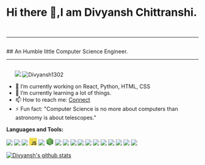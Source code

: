 # Hi there 👋,I am Divyansh Chittranshi. 
<code>
<hr style="height:0.5px; color:black">
</code>
## An Humble little Computer Science Engineer.
<code>
<hr style="height:0.5px">
  </code>
<code> <img src="https://camo.githubusercontent.com/bbbe8f3c3c04935f1b491bd463f783c88b991fbc/68747470733a2f2f6d656469612e67697068792e636f6d2f6d656469612f53724832646c4d6d4c7432716f78424e73542f67697068792e676966"></code>

<!--
**Divyansh1302/Divyansh1302** is a ✨ _special_ ✨ repository because its `README.md` (this file) appears on your GitHub profile.
-->
<img src="https://komarev.com/ghpvc/?username=snh3003&label=Views&color=blue&style=plastic" alt="Divyansh1302" />



- 🔭 I’m currently working on React, Python, HTML, CSS
- 🌱 I’m currently learning a lot of things.
- 📫 How to reach me: [Connect](https://www.linkedin.com/in/divyansh-chittranshi-1b2b7a24/)
- ⚡ Fun fact: "Computer Science is no more about computers than astronomy is about telescopes."


**Languages and Tools:** 

<code><img height="20" src="https://reactjs.org/logo-og.png"></code>
<code><img height="20" src="https://www.python.org/static/opengraph-icon-200x200.png"></code>
<code><img height="20" src="https://encrypted-tbn0.gstatic.com/images?q=tbn%3AANd9GcSnt0s4-cSHFsZEacCtBUlw-mhL3CW2mI-KJw&usqp=CAU"></code>
<code><img height="20" src="https://raw.githubusercontent.com/github/explore/80688e429a7d4ef2fca1e82350fe8e3517d3494d/topics/javascript/javascript.png"></code>
<code><img height="20" src="https://i.redd.it/31b2ii8hchi31.jpg"></code>
<code><img height="20" src="https://raw.githubusercontent.com/github/explore/80688e429a7d4ef2fca1e82350fe8e3517d3494d/topics/nodejs/nodejs.png"></code>
<code><img height="20" src="https://i7.pngguru.com/preview/170/924/985/microsoft-sql-server-microsoft-azure-sql-database-microsoft.jpg"></code>
<code><img height="20" src="https://cdn.iconscout.com/icon/free/png-512/c-programming-569564.png"></code>
<code><img height="20" src="https://w7.pngwing.com/pngs/578/816/png-transparent-java-class-file-java-platform-standard-edition-java-development-kit-java-runtime-environment-coffee-jar-text-class-orange-thumbnail.png"></code>
<code><img height="20" src="https://camo.githubusercontent.com/7c9b27101ba491969d016f2f2427c3e066f7bd0b/68747470733a2f2f63646e2e7261776769742e636f6d2f6f64622f6f6666696369616c2d626173682d6c6f676f2f6d61737465722f6173736574732f4c6f676f732f4964656e746974792f504e472f424153485f6c6f676f2d7472616e73706172656e742d62672d636f6c6f722e706e67"></code>
<code><img height="20" src="https://w7.pngwing.com/pngs/387/434/png-transparent-javaserver-pages-computer-icons-java-plum-text-logo-monochrome.png"></code>
<code><img height="20" src="https://png.pngtree.com/png-clipart/20190705/original/pngtree-xml-file-document-icon-png-image_4187769.jpg"></code>
<code><img height="20" src="https://obscureproblemsandgotchas.com/wp-content/uploads/2018/06/bootstrap-stack-e1530246058846.png"></code>
<code><img height="20" src="https://cdn0.iconfinder.com/data/icons/logos-and-brands-adobe/512/8_Premier_Pro_Adobe_logo_logos-512.png"></code>
<code><img height="20" src="https://i1.pngguru.com/preview/440/961/198/adobe-suite-for-macos-stacks-adobe-after-effects-icon-png-icon.jpg"></code>
<code><img height="20" src="https://upload.wikimedia.org/wikipedia/commons/8/80/Adobe_Photoshop_CS5_icon.png"></code>
<code><img height="20" src="https://cdn.worldvectorlogo.com/logos/adobe-illustrator-cc.svg"></code>


[![Divyansh's github stats](https://github-readme-stats.vercel.app/api?username=Divyansh1302)](https://github.com/Divyansh1302/github-readme-stats)

